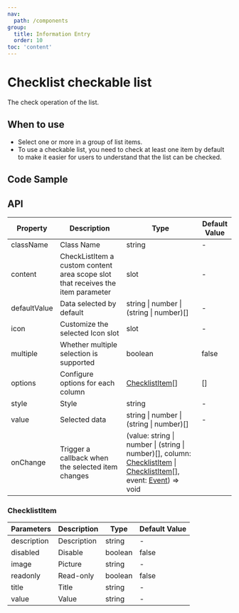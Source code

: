 ```yaml
---
nav:
  path: /components
group:
  title: Information Entry
  order: 10
toc: 'content'
---
```


# Checklist checkable list

<!-- <code src="../../docs/components/compatibility.tsx" inline="true"></code> -->

The check operation of the list.

## When to use
- Select one or more in a group of list items.
- To use a checkable list, you need to check at least one item by default to make it easier for users to understand that the list can be checked.

## Code Sample
<code src='../../demo/pages/Checklist/index'></code>

## API
| Property       | Description                                                             | Type                        | Default Value |
| ---------- | ---------------------------------------------------------------- | --------------------------- | ------ |
| className  | Class Name                                                             | string                      | -      |
| content    | CheckListItem a custom content area scope slot that receives the item parameter              | slot                        | -      |
| defaultValue | Data selected by default                                                    | string \| number \| (string \| number)[] | - |
| icon       | Customize the selected Icon slot                                             | slot                        | -      |
| multiple   | Whether multiple selection is supported                                                     | boolean                     | false  |
| options    | Configure options for each column                                                 | [ChecklistItem](#checklistitem)[] | []     |
| style      | Style                                                             | string                      | -      |
| value      | Selected data                                                         | string \| number \| (string \| number)[] | - |
| onChange   | Trigger a callback when the selected item changes                                       | (value: string \| number \| (string \| number)[], column: [ChecklistItem](#checklistitem) \| [ChecklistItem](#checklistitem)[], event:  [Event](https://opendocs.alipay.com/mini/framework/event-object)) => void |

### ChecklistItem

| Parameters        | Description     | Type    | Default Value |
| ----------- | -------- | ------- | ------ |
| description | Description     | string  | -      |
| disabled    | Disable | boolean | false  |
| image       | Picture     | string  | -      |
| readonly    | Read-only | boolean | false  |
| title       | Title     | string  | -      |
| value       | Value       | string  | -      |
